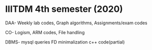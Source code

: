 # IIITDM 4th semester (2020)
DAA-
Weekly lab codes,
Graph algorithms,
Assignments/exam codes

CO-
Logism,
ARM codes,
File handling

DBMS-
mysql queries
FD minimalization c++ code(partial)
